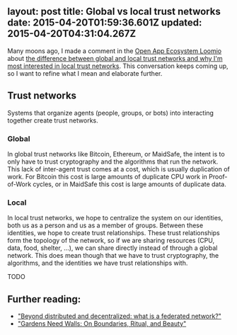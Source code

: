layout: post
title: Global vs local trust networks
date: 2015-04-20T01:59:36.601Z
updated: 2015-04-20T04:31:04.267Z
---

Many moons ago, I made a comment in the [Open App Ecosystem Loomio](https://www.loomio.org/g/exAKrBUp/open-app-ecosystem) about [the difference between global and local trust networks and why I'm most interested in local trust networks](https://www.loomio.org/d/fZs7J9v3/managed-trust#comment-174865). This conversation keeps coming up, so I want to refine what I mean and elaborate further.

## Trust networks

Systems that organize agents (people, groups, or bots) into interacting together create trust networks.

### Global

In global trust networks like Bitcoin, Ethereum, or MaidSafe, the intent is to only have to trust cryptography and the algorithms that run the network. This lack of inter-agent trust comes at a cost, which is usually duplication of work. For Bitcoin this cost is large amounts of duplicate CPU work in Proof-of-Work cycles, or in MaidSafe this cost is large amounts of duplicate data.

### Local

In local trust networks, we hope to centralize the system on our identities, both us as a person and us as a member of groups. Between these identities, we hope to create trust relationships. These trust relationships form the topology of the network, so if we are sharing resources (CPU, data, food, shelter, …), we can share directly instead of through a global network. This does mean though that we have to trust cryptography, the algorithms, and the identities we have trust relationships with.

TODO

## Further reading:

- ["Beyond distributed and decentralized: what is a federated network?"](http://networkcultures.org/unlikeus/resources/articles/what-is-a-federated-network/)
- ["Gardens Need Walls: On Boundaries, Ritual, and Beauty"](http://www.ribbonfarm.com/2015/03/04/gardens-need-walls-on-boundaries-ritual-and-beauty/)
